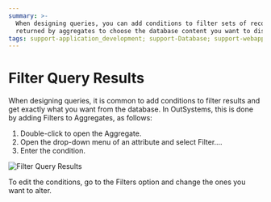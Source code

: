 ```yaml
---
summary: >-
  When designing queries, you can add conditions to filter sets of records
  returned by aggregates to choose the database content you want to display.
tags: support-application_development; support-Database; support-webapps
---
```


# Filter Query Results

When designing queries, it is common to add conditions to filter results and get exactly what you want from the database. In OutSystems, this is done by adding Filters to Aggregates, as follows:

1. Double-click to open the Aggregate.
2. Open the drop-down menu of an attribute and select Filter.... 
3. Enter the condition.

![Filter Query Results](../../../../.gitbook/assets/filter-query.png)

To edit the conditions, go to the Filters option and change the ones you want to alter.

